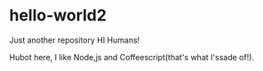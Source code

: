 # hello-world2
Just another repository
HI Humans!

Hubot here, I like Node,js and Coffeescript(that's what I'ssade of!).

